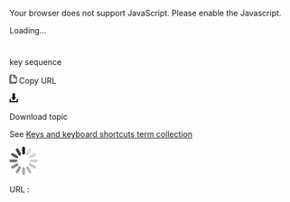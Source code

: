 Your browser does not support JavaScript. Please enable the Javascript.

Loading...

# 

key sequence

![Copy URL](key-sequence_files/Copy.png)
Copy URL

![Download](key-sequence_files/Download.png)

Download topic

See [Keys and keyboard shortcuts term collection](https://worldready.cloudapp.net/Styleguide/Read?id=2700&topicid=27401)

![In progress](key-sequence_files/activity-large.gif)

URL :
